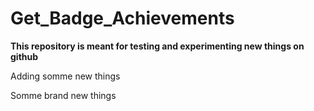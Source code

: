 # Get_Badge_Achievements

**This repository is meant for testing and experimenting new things on github**

Adding somme new things

Somme brand new things
